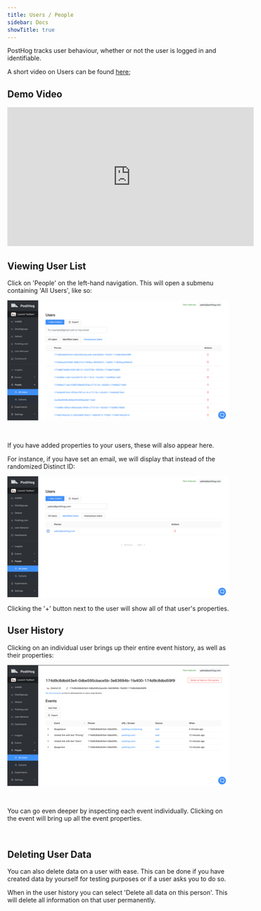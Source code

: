 ```yaml
---
title: Users / People
sidebar: Docs
showTitle: true
---
```


PostHog tracks user behaviour, whether or not the user is logged in and identifiable.

A short video on Users can be found [here](https://youtu.be/8_SsZW1v56Q);

## Demo Video

<iframe width="560" height="315" src="https://www.youtube.com/embed/GtSSxmOdyk4" frameborder="0" allow="accelerometer; autoplay; clipboard-write; encrypted-media; gyroscope; picture-in-picture" allowfullscreen></iframe>

## Viewing User List

Click on 'People' on the left-hand navigation. This will open a submenu containing 'All Users', like so:

![Users Page](../../images/features/people/people-page.png)

<br>

If you have added properties to your users, these will also appear here. 

For instance, if you have set an email, we will display that instead of the randomized Distinct ID:

![User with Email](../../images/features/people/user-email.png)

Clicking the '+' button next to the user will show all of that user's properties. 

## User History

Clicking on an individual user brings up their entire event history, as well as their properties:

![Person Page](../../images/features/people/person-page.png)


<br />

You can go even deeper by inspecting each event individually. Clicking on the event will bring up all the event properties. 

<br />

## Deleting User Data

You can also delete data on a user with ease. This can be done if you have created data by yourself for testing purposes or if a user asks you to do so.

When in the user history you can select 'Delete all data on this person'. This will delete all information on that user permanently.

